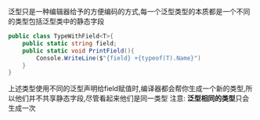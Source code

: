 泛型只是一种编辑器给予的方便编码的方式,每一个泛型类型的本质都是一个不同的类型包括泛型类中的静态字段

```c#
public class TypeWithField<T>{
    public static string field;
    public static void PrintField(){
        Console.WriteLine($"{field} +{typeof(T).Name}")
    }
}
```

上述类型使用不同的泛型声明给field赋值时,编译器都会帮你生成一个新的类型,所以他们并不共享静态字段,尽管看起来他们是同一类型 注意: **泛型相同的类型**只会生成一次